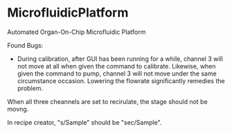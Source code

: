 # MicrofluidicPlatform
Automated Organ-On-Chip Microfluidic Platform

Found Bugs:
- During calibration, after GUI has been running for a while, channel 3 will not move at all when given the command to calibrate. Likewise, when given the command to pump, channel 3 will not move under the same circumstance occasion. Lowering the flowrate significantly remedies the problem.

When all three cheannels are set to recirulate, the stage should not be movng.

In recipe creator, "s/Sample" should be "sec/Sample".
